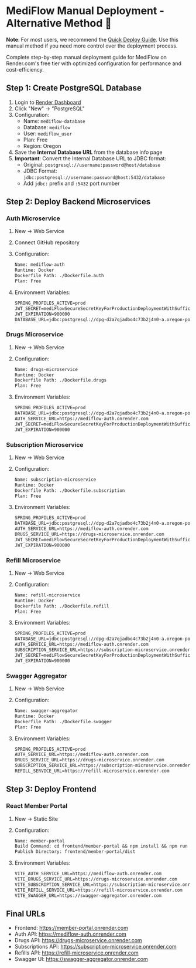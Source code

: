 # MediFlow Manual Deployment - Alternative Method 🏥

**Note**: For most users, we recommend the [Quick Deploy Guide](QUICK_DEPLOY.md). Use this manual method if you need more control over the deployment process.

Complete step-by-step manual deployment guide for MediFlow on Render.com's free tier with optimized configuration for performance and cost-efficiency.

## Step 1: Create PostgreSQL Database

1. Login to [Render Dashboard](https://dashboard.render.com)
2. Click "New" → "PostgreSQL"
3. Configuration:
   - Name: `mediflow-database`
   - Database: `mediflow`
   - User: `mediflow_user`
   - Plan: Free
   - Region: Oregon
4. Save the **Internal Database URL** from the database info page
5. **Important**: Convert the Internal Database URL to JDBC format:
   - Original: `postgresql://username:password@host/database`
   - JDBC Format: `jdbc:postgresql://username:password@host:5432/database`
   - Add `jdbc:` prefix and `:5432` port number

## Step 2: Deploy Backend Microservices

### Auth Microservice

1. New → Web Service
2. Connect GitHub repository
3. Configuration:

   ``` txt
   Name: mediflow-auth
   Runtime: Docker
   Dockerfile Path: ./Dockerfile.auth
   Plan: Free
   ```

4. Environment Variables:

   ``` txt
   SPRING_PROFILES_ACTIVE=prod
   JWT_SECRET=mediFlowSecureSecretKeyForProductionDeploymentWithSufficientLengthForHS512Algorithm2024
   JWT_EXPIRATION=900000
   DATABASE_URL=jdbc:postgresql://dpg-d2a7qjadbo4c73b2j4n0-a.oregon-postgres.render.com:5432/mediflow?user=mediflow_user&password=p9b7x3MCz3VJFZycM6AagAu4023WzX8Z&sslmode=require
   ```

### Drugs Microservice

1. New → Web Service
2. Configuration:

   ``` txt
   Name: drugs-microservice
   Runtime: Docker
   Dockerfile Path: ./Dockerfile.drugs
   Plan: Free
   ```

3. Environment Variables:

   ``` txt
   SPRING_PROFILES_ACTIVE=prod
   DATABASE_URL=jdbc:postgresql://dpg-d2a7qjadbo4c73b2j4n0-a.oregon-postgres.render.com:5432/mediflow?user=mediflow_user&password=p9b7x3MCz3VJFZycM6AagAu4023WzX8Z&sslmode=require
   AUTH_SERVICE_URL=https://mediflow-auth.onrender.com
   JWT_SECRET=mediFlowSecureSecretKeyForProductionDeploymentWithSufficientLengthForHS512Algorithm2024
   JWT_EXPIRATION=900000
   ```

### Subscription Microservice

1. New → Web Service
2. Configuration:

   ``` txt
   Name: subscription-microservice
   Runtime: Docker
   Dockerfile Path: ./Dockerfile.subscription
   Plan: Free
   ```

3. Environment Variables:

   ``` txt
   SPRING_PROFILES_ACTIVE=prod
   DATABASE_URL=jdbc:postgresql://dpg-d2a7qjadbo4c73b2j4n0-a.oregon-postgres.render.com:5432/mediflow?user=mediflow_user&password=p9b7x3MCz3VJFZycM6AagAu4023WzX8Z&sslmode=require
   AUTH_SERVICE_URL=https://mediflow-auth.onrender.com
   DRUGS_SERVICE_URL=https://drugs-microservice.onrender.com
   JWT_SECRET=mediFlowSecureSecretKeyForProductionDeploymentWithSufficientLengthForHS512Algorithm2024
   JWT_EXPIRATION=900000
   ```

### Refill Microservice

1. New → Web Service
2. Configuration:

   ``` txt
   Name: refill-microservice
   Runtime: Docker
   Dockerfile Path: ./Dockerfile.refill
   Plan: Free
   ```

3. Environment Variables:

   ``` txt
   SPRING_PROFILES_ACTIVE=prod
   DATABASE_URL=jdbc:postgresql://dpg-d2a7qjadbo4c73b2j4n0-a.oregon-postgres.render.com:5432/mediflow?user=mediflow_user&password=p9b7x3MCz3VJFZycM6AagAu4023WzX8Z&sslmode=require
   AUTH_SERVICE_URL=https://mediflow-auth.onrender.com
   SUBSCRIPTION_SERVICE_URL=https://subscription-microservice.onrender.com
   JWT_SECRET=mediFlowSecureSecretKeyForProductionDeploymentWithSufficientLengthForHS512Algorithm2024
   JWT_EXPIRATION=900000
   ```

### Swagger Aggregator

1. New → Web Service
2. Configuration:

   ``` txt
   Name: swagger-aggregator
   Runtime: Docker
   Dockerfile Path: ./Dockerfile.swagger
   Plan: Free
   ```

3. Environment Variables:

   ``` txt
   SPRING_PROFILES_ACTIVE=prod
   AUTH_SERVICE_URL=https://mediflow-auth.onrender.com
   DRUGS_SERVICE_URL=https://drugs-microservice.onrender.com
   SUBSCRIPTION_SERVICE_URL=https://subscription-microservice.onrender.com
   REFILL_SERVICE_URL=https://refill-microservice.onrender.com
   ```

## Step 3: Deploy Frontend

### React Member Portal

1. New → Static Site
2. Configuration:

   ``` txt
   Name: member-portal
   Build Command: cd frontend/member-portal && npm install && npm run build
   Publish Directory: frontend/member-portal/dist
   ```

3. Environment Variables:

   ``` txt
   VITE_AUTH_SERVICE_URL=https://mediflow-auth.onrender.com
   VITE_DRUGS_SERVICE_URL=https://drugs-microservice.onrender.com
   VITE_SUBSCRIPTION_SERVICE_URL=https://subscription-microservice.onrender.com
   VITE_REFILL_SERVICE_URL=https://refill-microservice.onrender.com
   VITE_SWAGGER_URL=https://swagger-aggregator.onrender.com
   ```

## Final URLs

- Frontend: <https://member-portal.onrender.com>
- Auth API: <https://mediflow-auth.onrender.com>
- Drugs API: <https://drugs-microservice.onrender.com>
- Subscriptions API: <https://subscription-microservice.onrender.com>
- Refills API: <https://refill-microservice.onrender.com>
- Swagger UI: <https://swagger-aggregator.onrender.com>
